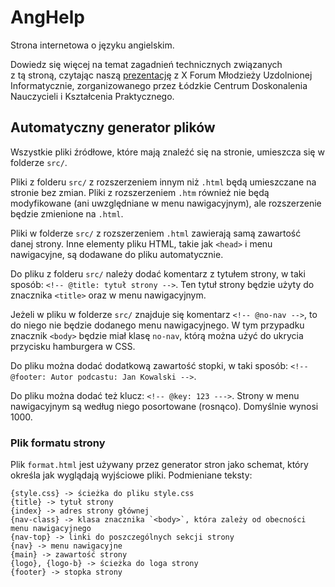 # AngHelp

Strona internetowa o języku angielskim.

Dowiedz się więcej na temat zagadnień technicznych związanych z tą stroną, czytając naszą [prezentację](src/about/anghelp.pdf) z X Forum Młodzieży Uzdolnionej Informatycznie, zorganizowanego przez Łódzkie Centrum Doskonalenia Nauczycieli i Kształcenia Praktycznego.

## Automatyczny generator plików

Wszystkie pliki źródłowe, które mają znaleźć się na stronie, umieszcza się w folderze `src/`.

Pliki z folderu `src/` z rozszerzeniem innym niż `.html` będą umieszczane na stronie bez zmian. Pliki z rozszerzeniem `.htm` również nie będą modyfikowane (ani uwzględniane w menu nawigacyjnym), ale rozszerzenie będzie zmienione na `.html`.

Pliki w folderze `src/` z rozszerzeniem `.html` zawierają samą zawartość danej strony. Inne elementy pliku HTML, takie jak `<head>` i menu nawigacyjne, są dodawane do pliku automatycznie.

Do pliku z folderu `src/` należy dodać komentarz z tytułem strony, w taki sposób: `<!-- @title: tytuł strony -->`. Ten tytuł strony będzie użyty do znacznika `<title>` oraz w menu nawigacyjnym.

Jeżeli w pliku w folderze `src/` znajduje się komentarz `<!-- @no-nav -->`, to do niego nie będzie dodanego menu nawigacyjnego. W tym przypadku znacznik `<body>` będzie miał klasę `no-nav`, którą można użyć do ukrycia przycisku hamburgera w CSS.

Do pliku można dodać dodatkową zawartość stopki, w taki sposób: `<!-- @footer: Autor podcastu: Jan Kowalski -->`.

Do pliku można dodać też klucz: `<!-- @key: 123 --->`. Strony w menu nawigacyjnym są według niego posortowane (rosnąco). Domyślnie wynosi 1000.

### Plik formatu strony

Plik `format.html` jest używany przez generator stron jako schemat, który określa jak wyglądają wyjściowe pliki. Podmieniane teksty:
```
{style.css} -> ścieżka do pliku style.css
{title} -> tytuł strony
{index} -> adres strony głównej
{nav-class} -> klasa znacznika `<body>`, która zależy od obecności menu nawigacyjnego
{nav-top} -> linki do poszczególnych sekcji strony
{nav} -> menu nawigacyjne
{main} -> zawartość strony
{logo}, {logo-b} -> ścieżka do loga strony
{footer} -> stopka strony
```
